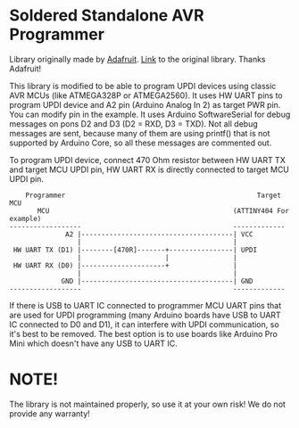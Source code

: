 # Soldered Standalone AVR Programmer
 
Library originally made by [Adafruit](https://www.adafruit.com/). [Link](https://github.com/adafruit/Adafruit_AVRProg) to the original library. Thanks Adafruit!

This library is modified to be able to program UPDI devices using classic AVR MCUs (like ATMEGA328P or ATMEGA2560). It uses HW UART pins to program UPDI device and A2 pin (Arduino Analog In 2) as target PWR pin. You can modify pin in the example. It uses Arduino SoftwareSerial for debug messages on pons D2 and D3 (D2 = RXD, D3 = TXD). Not all debug messages are sent, because many of them are using printf() that is not supported by Arduino Core, so all these messages are commented out.

To program UPDI device, connect 470 Ohm resistor between HW UART TX and target MCU UPDI pin, HW UART RX is directly connected to target MCU UPDI pin.

~~~
    Programmer                                                Target MCU
       MCU                                              (ATTINY404 For example)
------------------                                      -------------  
              A2 |--------------------------------------| VCC
                 |                                      |
 HW UART TX (D1) |--------[470R]-------+----------------| UPDI
                 |                     |                |
 HW UART RX (D0) |---------------------+                |
                 |                                      |
             GND |--------------------------------------| GND
------------------                                      -------------
~~~

If there is USB to UART IC connected to programmer MCU UART pins that are used for UPDI programming (many Arduino boards have USB to UART IC connected to D0 and D1), it can interfere with UPDI communication, so it's best to be removed. The best option is to use boards like Arduino Pro Mini which doesn't have any USB to UART IC.

# NOTE!
The library is not maintained properly, so use it at your own risk! We do not provide any warranty!
